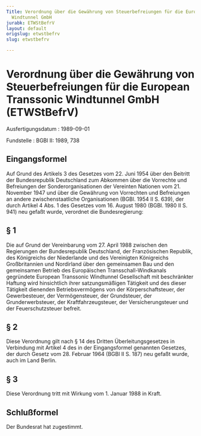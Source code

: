 ```yaml
---
Title: Verordnung über die Gewährung von Steuerbefreiungen für die European Transsonic
  Windtunnel GmbH
jurabk: ETWStBefrV
layout: default
origslug: etwstbefrv
slug: etwstbefrv

---
```


# Verordnung über die Gewährung von Steuerbefreiungen für die European Transsonic Windtunnel GmbH (ETWStBefrV)

Ausfertigungsdatum
:   1989-09-01

Fundstelle
:   BGBl II: 1989, 738



## Eingangsformel

Auf Grund des Artikels 3 des Gesetzes vom 22. Juni 1954 über den Beitritt der Bundesrepublik Deutschland zum Abkommen über die Vorrechte und Befreiungen der Sonderorganisationen der Vereinten Nationen vom 21. November 1947 und über die Gewährung von Vorrechten und Befreiungen an andere zwischenstaatliche Organisationen (BGBl. 1954 II S. 639), der durch Artikel 4 Abs. 1 des Gesetzes vom 16. August 1980 (BGBl. 1980 II S. 941) neu gefaßt wurde, verordnet die Bundesregierung:


## § 1

Die auf Grund der Vereinbarung vom 27. April 1988 zwischen den Regierungen der Bundesrepublik Deutschland, der Französischen Republik, des Königreichs der Niederlande und des Vereinigten Königreichs Großbritannien und Nordirland über den gemeinsamen Bau und den gemeinsamen Betrieb des Europäischen Transschall-Windkanals gegründete European Transsonic Windtunnel Gesellschaft mit beschränkter Haftung wird hinsichtlich ihrer satzungsmäßigen Tätigkeit und des dieser Tätigkeit dienenden Betriebsvermögens von der Körperschaftsteuer, der Gewerbesteuer, der Vermögensteuer, der Grundsteuer, der Grunderwerbsteuer, der Kraftfahrzeugsteuer, der Versicherungsteuer und der Feuerschutzsteuer befreit.


## § 2

Diese Verordnung gilt nach § 14 des Dritten Überleitungsgesetzes in Verbindung mit Artikel 4 des in der Eingangsformel genannten Gesetzes, der durch Gesetz vom 28. Februar 1964 (BGBl II S. 187) neu gefaßt wurde, auch im Land Berlin.


## § 3

Diese Verordnung tritt mit Wirkung vom 1. Januar 1988 in Kraft.


## Schlußformel

Der Bundesrat hat zugestimmt.

